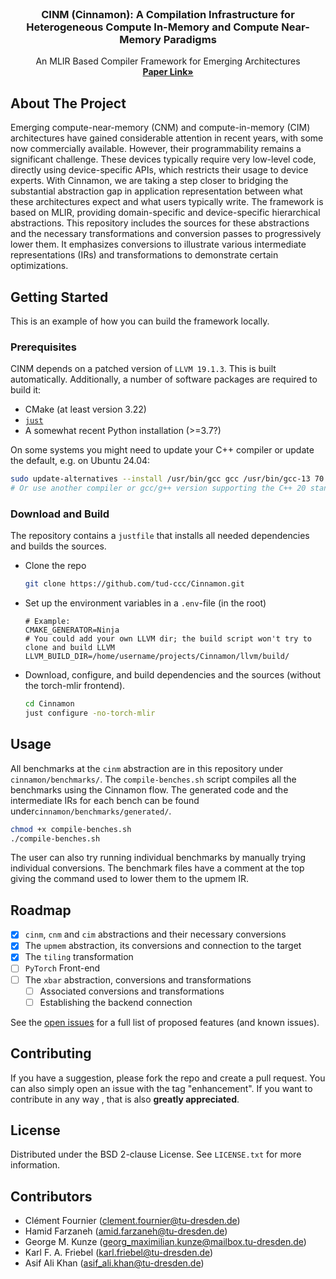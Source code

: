 
<br />
<div align="center">
  
  <h3 align="center">CINM (Cinnamon): A Compilation Infrastructure for Heterogeneous Compute In-Memory and Compute Near-Memory Paradigms</h3>

  <p align="center">
    An MLIR Based Compiler Framework for Emerging Architectures
    <br />
    <a href="https://arxiv.org/abs/2301.07486"><strong>Paper Link»</strong></a>
    <br />
  </p>
</div>

<!-- ABOUT THE PROJECT -->
## About The Project

Emerging compute-near-memory (CNM) and compute-in-memory (CIM) architectures have gained considerable attention in recent years, with some now commercially available. However, their programmability remains a significant challenge. These devices typically require very low-level code, directly using device-specific APIs, which restricts their usage to device experts. With Cinnamon, we are taking a step closer to bridging the substantial abstraction gap in application representation between what these architectures expect and what users typically write. The framework is based on MLIR, providing domain-specific and device-specific hierarchical abstractions. This repository includes the sources for these abstractions and the necessary transformations and conversion passes to progressively lower them. It emphasizes conversions to illustrate various intermediate representations (IRs) and transformations to demonstrate certain optimizations.


<!-- GETTING STARTED -->
## Getting Started

This is an example of how you can build the framework locally.

### Prerequisites

CINM depends on a patched version of `LLVM 19.1.3`. This is built automatically.
Additionally, a number of software packages are required to build it:
- CMake (at least version 3.22)
- [`just`](https://github.com/casey/just?tab=readme-ov-file#installation)
- A somewhat recent Python installation (>=3.7?)

On some systems you might need to update your C++ compiler or update the default, e.g. on Ubuntu 24.04:
```sh
sudo update-alternatives --install /usr/bin/gcc gcc /usr/bin/gcc-13 70 --slave /usr/bin/g++ g++ /usr/bin/g++-13
# Or use another compiler or gcc/g++ version supporting the C++ 20 standard.
```

### Download and Build 

The repository contains a `justfile` that installs all needed dependencies and builds the sources.

* Clone the repo
  ```sh
  git clone https://github.com/tud-ccc/Cinnamon.git
  ```
* Set up the environment variables in a `.env`-file (in the root)
  ```
  # Example:
  CMAKE_GENERATOR=Ninja
  # You could add your own LLVM dir; the build script won't try to clone and build LLVM
  LLVM_BUILD_DIR=/home/username/projects/Cinnamon/llvm/build/
  ```
* Download, configure, and build dependencies and the sources (without the torch-mlir frontend).
  ```sh
  cd Cinnamon
  just configure -no-torch-mlir
  ```

<!-- USAGE EXAMPLES -->
## Usage
All benchmarks at the `cinm` abstraction are in this repository under `cinnamon/benchmarks/`. The `compile-benches.sh` script compiles all the benchmarks using the Cinnamon flow. The generated code and the intermediate IRs for each bench can be found under`cinnamon/benchmarks/generated/`.

   ```sh
   chmod +x compile-benches.sh
   ./compile-benches.sh
   ```
The user can also try running individual benchmarks by manually trying individual conversions. The benchmark files have a comment at the top giving the command used to lower them to the upmem IR.

<!-- ROADMAP -->
## Roadmap

- [x] `cinm`, `cnm` and `cim` abstractions and their necessary conversions 
- [x] The `upmem` abstraction, its conversions and connection to the target
- [x] The `tiling` transformation
- [ ] `PyTorch` Front-end
- [ ] The `xbar` abstraction, conversions and transformations
    - [ ] Associated conversions and transformations
    - [ ] Establishing the backend connection

See the [open issues](https://github.com/tud-ccc/Cinnamon/issues) for a full list of proposed features (and known issues).

<!-- CONTRIBUTING -->
## Contributing

If you have a suggestion, please fork the repo and create a pull request. You can also simply open an issue with the tag "enhancement".
If you want to contribute in any way , that is also **greatly appreciated**.

<!-- LICENSE -->
## License

Distributed under the BSD 2-clause License. See `LICENSE.txt` for more information.

<!-- CONTACT -->
## Contributors

- Clément Fournier (clement.fournier@tu-dresden.de)
- Hamid Farzaneh (amid.farzaneh@tu-dresden.de)
- George M. Kunze (georg_maximilian.kunze@mailbox.tu-dresden.de)
- Karl F. A. Friebel (karl.friebel@tu-dresden.de)
- Asif Ali Khan (asif_ali.khan@tu-dresden.de)
